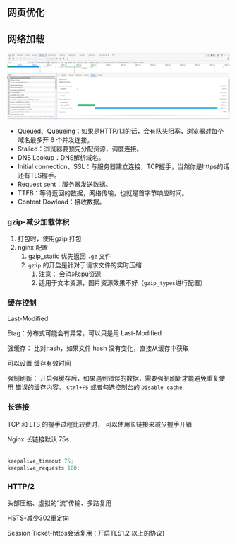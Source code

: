 ## 网页优化

## 网络加载

![网络加载分析](./images/2022-01-28-13-40-38.png)

- Queued、Queueing：如果是HTTP/1.1的话，会有队头阻塞，浏览器对每个域名最多开 6 个并发连接。
- Stalled：浏览器要预先分配资源，调度连接。
- DNS Lookup：DNS解析域名。
- Initial connection、SSL：与服务器建立连接，TCP握手，当然你是https的话还有TLS握手。
- Request sent：服务器发送数据。
- TTFB：等待返回的数据，网络传输，也就是首字节响应时间。
- Content Dowload：接收数据。

### gzip-减少加载体积

1. 打包时，使用gzip 打包
2. nginx 配置
   1. gzip_static 优先返回 `.gz` 文件
   2. `gzip` 的开启是针对于请求文件的实时压缩
      1. 注意： 会消耗cpu资源
      2. 适用于文本资源，图片资源效果不好（`gzip_types`进行配置）

### 缓存控制

Last-Modified

Etag：分布式可能会有异常，可以只是用 Last-Modified

强缓存： 比对hash，如果文件 hash 没有变化，直接从缓存中获取

可以设置 缓存有效时间

强制刷新： 开启强缓存后，如果遇到错误的数据，需要强制刷新才能避免重复使用 错误的缓存内容。 `Ctrl+F5`  或者勾选控制台的  `Disable cache` 

### 长链接

TCP 和 LTS 的握手过程比较费时， 可以使用长链接来减少握手开销

Nginx 长链接默认 75s

```c

keepalive_timeout 75;
keepalive_requests 100;

```

### HTTP/2

头部压缩、虚拟的“流”传输、多路复用

HSTS-减少302重定向

Session Ticket-https会话复用 ( 开启TLS1.2 以上的协议)